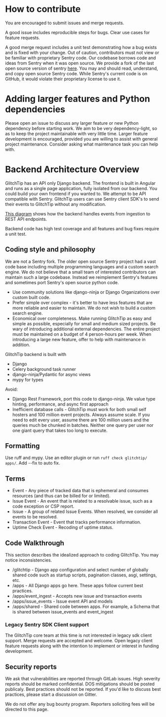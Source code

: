# How to contribute

You are encouraged to submit issues and merge requests.

A good issue includes reproducible steps for bugs. Clear use cases for feature requests.

A good merge request includes a unit test demonstrating how a bug exists and is fixed with your change. Out of caution, contributors must not view or be familiar with proprietary Sentry code. Our codebase borrows code and ideas from Sentry when it was open source. We provide a fork of the last open source version of sentry [here](https://gitlab.com/glitchtip/sentry-open-source). You may and should read, understand, and copy open source Sentry code. While Sentry's current code is on GitHub, it would violate their proprietary license to use it.

# Adding larger features and Python dependencies

Please open an issue to discuss any larger feature or new Python dependency before starting work. We aim to be very dependency-light, so as to keep the project maintainable with very little time. Larger feature development is encouraged, provided you are willing to assist with general project maintenance. Consider asking what maintenance task you can help with.

# Backend Architecture Overview

GlitchTip has an API only Django backend. The frontend is built in Angular and runs as a single page application, fully isolated from our backend. You could build your own frontend if you wanted to. We attempt to be API compatible with Sentry. GlitchTip users can use Sentry client SDK's to send their events to GlitchTip without any modification.

[This diagram](https://docs.google.com/drawings/d/1e2eKmEY21W1KaJsoC797j5ZedpDSsghGuYWV6CEuILY) shows how the backend handles events from ingestion to REST API endpoints.

Backend code has high test coverage and all features and bug fixes require a unit test.

## Coding style and philosophy

We are not a Sentry fork. The older open source Sentry project had a vast code base including multiple programming languages and a custom search engine. We do not believe that a small team of interested contributors can maintain such a large codebase. Instead we reimplement Sentry's features and sometimes port Sentry's open source python code.

- Use community solutions like django-ninja or Django Organizations over custom built code.
- Prefer simple over complex - it's better to have less features that are more reliable and easier to maintain. We do not wish to build a custom search engine.
- Economical over completeness. Make running GlitchTip as easy and simple as possible, especially for small and medium sized projects. Be wary of introducing additional external dependencies. The entire project must be maintained on a budget of 4 person-hours per week. When introducing a large new feature, offer to help with maintenance in addition.

GlitchTip backend is built with

- Django
- Celery background task runner
- django-ninja/Pydantic for async views
- mypy for types

Avoid:

- Django Rest Framework, port this code to django-ninja. We value type hinting, performance, and async first approach
- Inefficient database calls - GlitchTip must work for both small self hosters and 100 million event projects. Always assume scale. If you need to edit every user, assume there are 100 million users and the queries much be chunked in batches. Neither one query per user nor one giant query that takes too long to execute.

## Formatting

Use ruff and mypy. Use an editor plugin or run `ruff check glitchtip/ apps/`. Add --fix to auto fix.

## Terms

- Event - Any piece of tracked data that is ephemeral and consumes resources (and thus can be billed for or limited).
- Issue Event - An event that is related to a resolvable issue, such as a code exception or CSP report.
- Issue - A group of related Issue Events. When resolved, we consider all events to be resolved.
- Transaction Event - Event that tracks performance information.
- Uptime Check Event - Recoding of uptime status.

## Code Walkthrough

This section describes the idealized approach to coding GlitchTip. You may notice inconsistencies.

- /glitchtip - Django app configuration and select number of globally shared code such as startup scripts, pagination classes, asgi, settings, etc.
- /apps - All Django apps go here. These apps follow current best practices.
- /apps/event_ingest - Accepts new issue and transaction events
- /apps/issue_events - Issue event API and models
- /apps/shared - Shared code between apps. For example, a Schema that is shared between issue_events and event_ingest

### Legacy Sentry SDK Client support

The GlitchTip core team at this time is not interested in legacy sdk client support. Merge requests are accepted and welcome. Open legacy client feature requests along with the intention to implement or interest in funding development.


## Security reports

We ask that vulnerabilities are reported through GitLab issues. High severity reports should be marked confidential. DOS mitigations should be posted publicaly. Best practices should not be reported. If you'd like to discuss best practices, please start a discussion on Gitter.

We do not offer any bug bounty program. Reporters soliciting fees will be directed to this page.